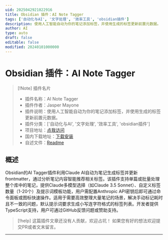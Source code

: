 ```yaml
---
uid: 2025042921022916
title: Obsidian 插件：AI Note Tagger
tags: ['自动化与AI', '文字处理', '效率工具', 'obsidian插件']
description: 使用人工智能自动为你的笔记添加标签，并使用生成的标签更新前置元数据。
author: AI
type: auto
draft: false
editable: false
modified: 20240101000000
---
```


# Obsidian 插件：AI Note Tagger

> [!Note] 插件名片
> - 插件名称：AI Note Tagger
> - 插件作者：Jasper Mayone
> - 插件说明：使用人工智能自动为你的笔记添加标签，并使用生成的标签更新前置元数据。
> - 插件分类：['自动化与AI', '文字处理', '效率工具', 'obsidian插件']
> - 项目地址：[点我访问](https://github.com/jaspermayone/obsidian-ai-tagger)
> - 国内下载地址：[下载安装](https://pkmer.cn/products/plugin/pluginMarket/?ai-note-tagger)
> - 自述文件：[Readme](https://ghproxy.net/https://raw.githubusercontent.com/jaspermayone/obsidian-ai-tagger/main/README.md)



## 概述

Obsidian的AI Tagger插件利用Claude AI自动为笔记生成标签并更新frontmatter，通过分析笔记内容智能推荐相关标签。该插件支持单篇或批量处理整个库中的笔记，提供Claude多模型选择（如Claude 3.5 Sonnet）、自定义标签数量（1-20个）及提示词模板功能，用户需配置Anthropic API密钥后即可通过命令面板或图标快速操作。适用于需要高效整理大量笔记的场景，解决手动标记耗时且不一致的问题，默认提示词要求生成小写连字符格式的标签列表。开发者提供TypeScript支持，用户可通过GitHub反馈问题或赞助支持。


> [!help] 
> 这篇插件文章还没有人贡献，欢迎占坑！
> 如果您有好的想法欢迎提交PR或者文末留言。
> 

---



